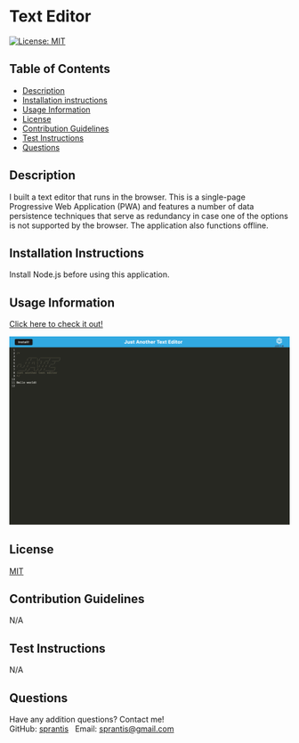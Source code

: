# Text Editor

[![License: MIT](https://img.shields.io/badge/License-MIT-yellow.svg)](https://opensource.org/licenses/MIT)

## Table of Contents
* [Description](#description)
* [Installation instructions](#installation-instructions)
* [Usage Information](#usage-information)
* [License](#license)
* [Contribution Guidelines](#contribution-guidelines)
* [Test Instructions](#test-instructions)
* [Questions](#questions)

## Description
I built a text editor that runs in the browser. This is a single-page Progressive Web Application (PWA) and features a number of data persistence techniques that serve as redundancy in case one of the options is not supported by the browser. The application also functions offline.

## Installation Instructions
Install Node.js before using this application.

## Usage Information

[Click here to check it out!](https://pure-everglades-02823.herokuapp.com/)

![Text Editor Screenshot](./client/src/images/text-editor-screenshot.png)

## License
[MIT](https://opensource.org/licenses/MIT)

## Contribution Guidelines
N/A

## Test Instructions
N/A

## Questions
Have any addition questions? Contact me!
&nbsp;  
GitHub: [sprantis](https://github.com/sprantis)
&nbsp;
Email: sprantis@gmail.com
